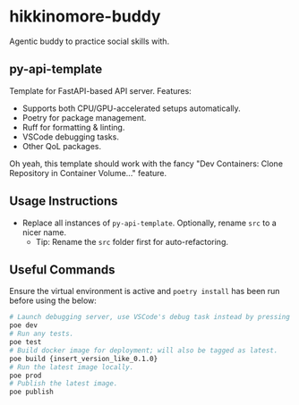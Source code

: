 # hikkinomore-buddy

Agentic buddy to practice social skills with.

## py-api-template

Template for FastAPI-based API server. Features:

- Supports both CPU/GPU-accelerated setups automatically.
- Poetry for package management.
- Ruff for formatting & linting.
- VSCode debugging tasks.
- Other QoL packages.

Oh yeah, this template should work with the fancy "Dev Containers: Clone Repository
in Container Volume..." feature.

## Usage Instructions

- Replace all instances of `py-api-template`. Optionally, rename `src` to a nicer name.
  - Tip: Rename the `src` folder first for auto-refactoring.

## Useful Commands

Ensure the virtual environment is active and `poetry install` has been run before using the below:

```sh
# Launch debugging server, use VSCode's debug task instead by pressing F5.
poe dev
# Run any tests.
poe test
# Build docker image for deployment; will also be tagged as latest.
poe build {insert_version_like_0.1.0}
# Run the latest image locally.
poe prod
# Publish the latest image.
poe publish
```
